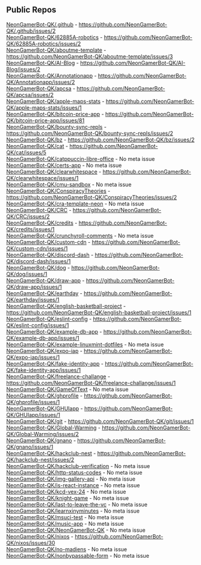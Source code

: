 ## Public Repos
[NeonGamerBot-QK/.github](https://github.com/NeonGamerBot-QK/.github) - https://github.com/NeonGamerBot-QK/.github/issues/2
<br />[NeonGamerBot-QK/62885A-robotics](https://github.com/NeonGamerBot-QK/62885A-robotics) - https://github.com/NeonGamerBot-QK/62885A-robotics/issues/2
<br />[NeonGamerBot-QK/aboutme-template](https://github.com/NeonGamerBot-QK/aboutme-template) - https://github.com/NeonGamerBot-QK/aboutme-template/issues/3
<br />[NeonGamerBot-QK/AI-Blog](https://github.com/NeonGamerBot-QK/AI-Blog) - https://github.com/NeonGamerBot-QK/AI-Blog/issues/2
<br />[NeonGamerBot-QK/Annotationapp](https://github.com/NeonGamerBot-QK/Annotationapp) - https://github.com/NeonGamerBot-QK/Annotationapp/issues/2
<br />[NeonGamerBot-QK/apcsa](https://github.com/NeonGamerBot-QK/apcsa) - https://github.com/NeonGamerBot-QK/apcsa/issues/2
<br />[NeonGamerBot-QK/apple-maps-stats](https://github.com/NeonGamerBot-QK/apple-maps-stats) - https://github.com/NeonGamerBot-QK/apple-maps-stats/issues/1
<br />[NeonGamerBot-QK/bitcoin-price-app](https://github.com/NeonGamerBot-QK/bitcoin-price-app) - https://github.com/NeonGamerBot-QK/bitcoin-price-app/issues/81
<br />[NeonGamerBot-QK/bounty-sync-repls](https://github.com/NeonGamerBot-QK/bounty-sync-repls) - https://github.com/NeonGamerBot-QK/bounty-sync-repls/issues/2
<br />[NeonGamerBot-QK/bz](https://github.com/NeonGamerBot-QK/bz) - https://github.com/NeonGamerBot-QK/bz/issues/2
<br />[NeonGamerBot-QK/cat](https://github.com/NeonGamerBot-QK/cat) - https://github.com/NeonGamerBot-QK/cat/issues/5
<br />[NeonGamerBot-QK/catppuccin-libre-office](https://github.com/NeonGamerBot-QK/catppuccin-libre-office) - No meta issue
<br />[NeonGamerBot-QK/certs-app](https://github.com/NeonGamerBot-QK/certs-app) - No meta issue
<br />[NeonGamerBot-QK/clearwhitespace](https://github.com/NeonGamerBot-QK/clearwhitespace) - https://github.com/NeonGamerBot-QK/clearwhitespace/issues/1
<br />[NeonGamerBot-QK/cmu-sandbox](https://github.com/NeonGamerBot-QK/cmu-sandbox) - No meta issue
<br />[NeonGamerBot-QK/ConspiracyTheories](https://github.com/NeonGamerBot-QK/ConspiracyTheories) - https://github.com/NeonGamerBot-QK/ConspiracyTheories/issues/2
<br />[NeonGamerBot-QK/cra-template-neon](https://github.com/NeonGamerBot-QK/cra-template-neon) - No meta issue
<br />[NeonGamerBot-QK/CRC](https://github.com/NeonGamerBot-QK/CRC) - https://github.com/NeonGamerBot-QK/CRC/issues/2
<br />[NeonGamerBot-QK/credits](https://github.com/NeonGamerBot-QK/credits) - https://github.com/NeonGamerBot-QK/credits/issues/1
<br />[NeonGamerBot-QK/crunchyroll-comments](https://github.com/NeonGamerBot-QK/crunchyroll-comments) - No meta issue
<br />[NeonGamerBot-QK/custom-cdn](https://github.com/NeonGamerBot-QK/custom-cdn) - https://github.com/NeonGamerBot-QK/custom-cdn/issues/1
<br />[NeonGamerBot-QK/discord-dash](https://github.com/NeonGamerBot-QK/discord-dash) - https://github.com/NeonGamerBot-QK/discord-dash/issues/1
<br />[NeonGamerBot-QK/dog](https://github.com/NeonGamerBot-QK/dog) - https://github.com/NeonGamerBot-QK/dog/issues/1
<br />[NeonGamerBot-QK/draw-app](https://github.com/NeonGamerBot-QK/draw-app) - https://github.com/NeonGamerBot-QK/draw-app/issues/1
<br />[NeonGamerBot-QK/earthday](https://github.com/NeonGamerBot-QK/earthday) - https://github.com/NeonGamerBot-QK/earthday/issues/1
<br />[NeonGamerBot-QK/english-basketball-project](https://github.com/NeonGamerBot-QK/english-basketball-project) - https://github.com/NeonGamerBot-QK/english-basketball-project/issues/1
<br />[NeonGamerBot-QK/eslint-config](https://github.com/NeonGamerBot-QK/eslint-config) - https://github.com/NeonGamerBot-QK/eslint-config/issues/1
<br />[NeonGamerBot-QK/example-db-app](https://github.com/NeonGamerBot-QK/example-db-app) - https://github.com/NeonGamerBot-QK/example-db-app/issues/1
<br />[NeonGamerBot-QK/example-linuxmint-dotfiles](https://github.com/NeonGamerBot-QK/example-linuxmint-dotfiles) - No meta issue
<br />[NeonGamerBot-QK/expo-iap](https://github.com/NeonGamerBot-QK/expo-iap) - https://github.com/NeonGamerBot-QK/expo-iap/issues/1
<br />[NeonGamerBot-QK/fake-identity-app](https://github.com/NeonGamerBot-QK/fake-identity-app) - https://github.com/NeonGamerBot-QK/fake-identity-app/issues/1
<br />[NeonGamerBot-QK/freelance-challange](https://github.com/NeonGamerBot-QK/freelance-challange) - https://github.com/NeonGamerBot-QK/freelance-challange/issues/1
<br />[NeonGamerBot-QK/GameOfText](https://github.com/NeonGamerBot-QK/GameOfText) - No meta issue
<br />[NeonGamerBot-QK/ghprofile](https://github.com/NeonGamerBot-QK/ghprofile) - https://github.com/NeonGamerBot-QK/ghprofile/issues/1
<br />[NeonGamerBot-QK/GHUIapp](https://github.com/NeonGamerBot-QK/GHUIapp) - https://github.com/NeonGamerBot-QK/GHUIapp/issues/1
<br />[NeonGamerBot-QK/git](https://github.com/NeonGamerBot-QK/git) - https://github.com/NeonGamerBot-QK/git/issues/1
<br />[NeonGamerBot-QK/Global-Warming](https://github.com/NeonGamerBot-QK/Global-Warming) - https://github.com/NeonGamerBot-QK/Global-Warming/issues/2
<br />[NeonGamerBot-QK/gnano](https://github.com/NeonGamerBot-QK/gnano) - https://github.com/NeonGamerBot-QK/gnano/issues/1
<br />[NeonGamerBot-QK/hackclub-nest](https://github.com/NeonGamerBot-QK/hackclub-nest) - https://github.com/NeonGamerBot-QK/hackclub-nest/issues/2
<br />[NeonGamerBot-QK/hackclub-verification](https://github.com/NeonGamerBot-QK/hackclub-verification) - No meta issue
<br />[NeonGamerBot-QK/http-status-codes](https://github.com/NeonGamerBot-QK/http-status-codes) - No meta issue
<br />[NeonGamerBot-QK/img-gallery-api](https://github.com/NeonGamerBot-QK/img-gallery-api) - No meta issue
<br />[NeonGamerBot-QK/is-react-instance](https://github.com/NeonGamerBot-QK/is-react-instance) - No meta issue
<br />[NeonGamerBot-QK/kcd-vex-24](https://github.com/NeonGamerBot-QK/kcd-vex-24) - No meta issue
<br />[NeonGamerBot-QK/knight-game](https://github.com/NeonGamerBot-QK/knight-game) - No meta issue
<br />[NeonGamerBot-QK/last-to-leave-the-vc](https://github.com/NeonGamerBot-QK/last-to-leave-the-vc) - No meta issue
<br />[NeonGamerBot-QK/learnxinyminutes](https://github.com/NeonGamerBot-QK/learnxinyminutes) - No meta issue
<br />[NeonGamerBot-QK/msuci-test](https://github.com/NeonGamerBot-QK/msuci-test) - No meta issue
<br />[NeonGamerBot-QK/music-app](https://github.com/NeonGamerBot-QK/music-app) - No meta issue
<br />[NeonGamerBot-QK/NeonGamerBot-QK](https://github.com/NeonGamerBot-QK/NeonGamerBot-QK) - No meta issue
<br />[NeonGamerBot-QK/nixos](https://github.com/NeonGamerBot-QK/nixos) - https://github.com/NeonGamerBot-QK/nixos/issues/30 
<br />[NeonGamerBot-QK/no-madiens](https://github.com/NeonGamerBot-QK/no-madiens) - No meta issue
<br />[NeonGamerBot-QK/nonbypassable-form](https://github.com/NeonGamerBot-QK/nonbypassable-form) - No meta issue
